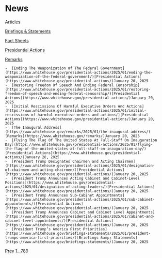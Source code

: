 # 					News				

[Articles](/articles/)

[Briefings &amp; Statements](/briefings-statements/)

[Fact Sheets](/fact-sheets/)

[Presidential Actions](/presidential-actions/)

[Remarks](/remarks/)

    -  [Ending The Weaponization Of The Federal Government](https://www.whitehouse.gov/presidential-actions/2025/01/ending-the-weaponization-of-the-federal-government/)[Presidential Actions](https://www.whitehouse.gov/presidential-actions/)January 20, 2025 
    -  [Restoring Freedom Of Speech And Ending Federal Censorship](https://www.whitehouse.gov/presidential-actions/2025/01/restoring-freedom-of-speech-and-ending-federal-censorship/)[Presidential Actions](https://www.whitehouse.gov/presidential-actions/)January 20, 2025 
    -  [Initial Rescissions Of Harmful Executive Orders And Actions](https://www.whitehouse.gov/presidential-actions/2025/01/initial-rescissions-of-harmful-executive-orders-and-actions/)[Presidential Actions](https://www.whitehouse.gov/presidential-actions/)January 20, 2025 
    -  [The Inaugural Address](https://www.whitehouse.gov/remarks/2025/01/the-inaugural-address/)[Remarks](https://www.whitehouse.gov/remarks/)January 20, 2025 
    -  [Flying The Flag Of The United States At Full-Staff On Inauguration Day](https://www.whitehouse.gov/presidential-actions/2025/01/flying-the-flag-of-the-united-states-at-full-staff-on-inauguration-day/)[Presidential Actions](https://www.whitehouse.gov/presidential-actions/)January 20, 2025 
    -  [President Trump Designates Chairmen and Acting Chairmen](https://www.whitehouse.gov/presidential-actions/2025/01/designation-of-chairmen-and-acting-chairmen/)[Presidential Actions](https://www.whitehouse.gov/presidential-actions/)January 20, 2025 
    -  [President Trump Announces Acting Cabinet and Cabinet-Level Positions](https://www.whitehouse.gov/presidential-actions/2025/01/designation-of-acting-leaders/)[Presidential Actions](https://www.whitehouse.gov/presidential-actions/)January 20, 2025 
    -  [President Trump Announces Sub-Cabinet Appointments](https://www.whitehouse.gov/presidential-actions/2025/01/sub-cabinet-appointments/)[Presidential Actions](https://www.whitehouse.gov/presidential-actions/)January 20, 2025 
    -  [President Trump Announces Cabinet and Cabinet Level Appointments](https://www.whitehouse.gov/presidential-actions/2025/01/cabinet-and-cabinet-level-appointments/)[Presidential Actions](https://www.whitehouse.gov/presidential-actions/)January 20, 2025 
    -  [President Trump’s America First Priorities](https://www.whitehouse.gov/briefings-statements/2025/01/president-trumps-america-first-priorities/)[Briefings &amp; Statements](https://www.whitehouse.gov/briefings-statements/)January 20, 2025 

[Prev](https://www.whitehouse.gov/news/page/8/)
[1](https://www.whitehouse.gov/news/)…[7](https://www.whitehouse.gov/news/page/7/)[8](https://www.whitehouse.gov/news/page/8/)9
